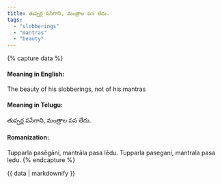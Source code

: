```yaml
---
title: తుప్పర్ల పసేగాని, మంత్రాల పస లేదు.
tags:
  - "slobberings"
  - "mantras"
  - "beauty"
---
```


{% capture data %}
#### Meaning in English:
The beauty of his slobberings, not of his mantras

#### Meaning in Telugu:
తుప్పర్ల పసేగాని, మంత్రాల పస లేదు.

#### Romanization:
Tupparla pasēgāni, mantrāla pasa lēdu.
Tupparla pasegani, mantrala pasa ledu.
{% endcapture %}

{{ data | markdownify }}

